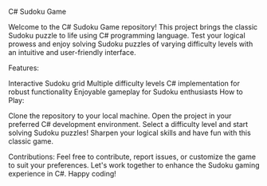 C# Sudoku Game

Welcome to the C# Sudoku Game repository! This project brings the classic Sudoku puzzle to life using C# programming language. Test your logical prowess and enjoy solving Sudoku puzzles of varying difficulty levels with an intuitive and user-friendly interface.

Features:

Interactive Sudoku grid
Multiple difficulty levels
C# implementation for robust functionality
Enjoyable gameplay for Sudoku enthusiasts
How to Play:

Clone the repository to your local machine.
Open the project in your preferred C# development environment.
Select a difficulty level and start solving Sudoku puzzles!
Sharpen your logical skills and have fun with this classic game.

Contributions:
Feel free to contribute, report issues, or customize the game to suit your preferences. Let's work together to enhance the Sudoku gaming experience in C#. Happy coding!

